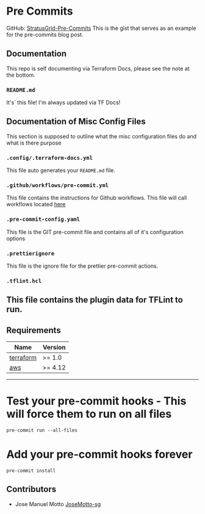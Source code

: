 <!-- BEGIN_TF_DOCS -->
# Pre Commits
GitHub: [StratusGrid-Pre-Commits](https://gist.github.com/JoseMotto-sg/3c1857664a35594f534b5e4b6be659c4)
This is the gist that serves as an example for the pre-commits blog post.
## Documentation
This repo is self documenting via Terraform Docs, please see the note at the bottom.
### `README.md`
It's` this file! I'm always updated via TF Docs!
## Documentation of Misc Config Files
This section is supposed to outline what the misc configuration files do and what is there purpose
### `.config/.terraform-docs.yml`
This file auto generates your `README.md` file.

### `.github/workflows/pre-commit.yml`
This file contains the instructions for Github workflows. This file will call workflows located [here](https://github.com/StratusGrid/workflow-config)
### `.pre-commit-config.yaml`
This file is the GIT pre-commit file and contains all of it's configuration options
### `.prettierignore`
This file is the ignore file for the prettier pre-commit actions.

### `.tflint.hcl`
This file contains the plugin data for TFLint to run.
---
## Requirements

| Name | Version |
|------|---------|
| <a name="requirement_terraform"></a> [terraform](#requirement\_terraform) | >= 1.0 |
| <a name="requirement_aws"></a> [aws](#requirement\_aws) | >= 4.12 |
---
# Test your pre-commit hooks - This will force them to run on all files
```
pre-commit run --all-files
```
# Add your pre-commit hooks forever
```
pre-commit install
```
## Contributors
- Jose Manuel Motto [JoseMotto-sg](https://github.com/JoseMotto-sg)
<!-- END_TF_DOCS -->